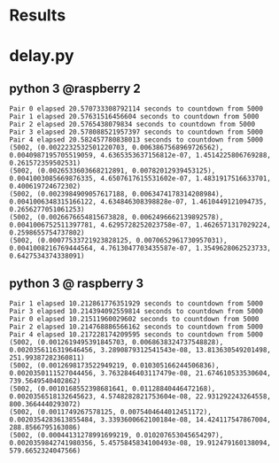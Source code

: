 # Results

# delay.py

## python 3 @raspberry 2

    Pair 0 elapsed 20.570733308792114 seconds to countdown from 5000
    Pair 1 elapsed 20.57631516456604 seconds to countdown from 5000
    Pair 2 elapsed 20.5765438079834 seconds to countdown from 5000
    Pair 3 elapsed 20.578088521957397 seconds to countdown from 5000
    Pair 4 elapsed 20.582457780838013 seconds to countdown from 5000
    (5002, (0.0022232532501220703, 0.0063867568969726562), 0.0040987195705519059, 4.6365353637156812e-07, 1.4514225806769288, 0.261572359502531)
    (5002, (0.0026533603668212891, 0.00782012939453125), 0.0041003085669876335, 4.6507617615531602e-07, 1.4831917516633701, 0.400619724672302)
    (5002, (0.0023984909057617188, 0.0063474178314208984), 0.0041006348315166122, 4.634846308398828e-07, 1.4610449121094735, 0.2656277051061253)
    (5002, (0.0026676654815673828, 0.0062496662139892578), 0.0041006752511397781, 4.6295728252023758e-07, 1.4626571317029224, 0.2598655754737802)
    (5002, (0.00077533721923828125, 0.0070652961730957031), 0.0041008216769444564, 4.7613047703435587e-07, 1.3549628062523733, 0.6427534374338091)

## python 3 @ raspberry 3

    Pair 1 elapsed 10.212861776351929 seconds to countdown from 5000
    Pair 3 elapsed 10.214394092559814 seconds to countdown from 5000
    Pair 0 elapsed 10.21511960029602 seconds to countdown from 5000
    Pair 2 elapsed 10.214768886566162 seconds to countdown from 5000
    Pair 4 elapsed 10.217228174209595 seconds to countdown from 5000
    (5002, (0.0012619495391845703, 0.0068638324737548828), 0.0020356116319646456, 3.2890879312541543e-08, 13.813630549201498, 251.99387282360811)
    (5002, (0.0012698173522949219, 0.010305166244506836), 0.0020350111527044456, 3.7632846403117479e-08, 21.674610533530604, 739.5649540402862)
    (5002, (0.0010168552398681641, 0.01128840446472168), 0.0020356518132645623, 4.5748282821753604e-08, 22.931292243264558, 800.3664440293072)
    (5002, (0.0011749267578125, 0.0075404644012451172), 0.0020354283613855484, 3.3393600662100184e-08, 14.424117547867004, 288.8566795163086)
    (5002, (0.00044131278991699219, 0.010207653045654297), 0.0020359842741980356, 5.4575845834100493e-08, 19.912479160138094, 579.6652324047566)



